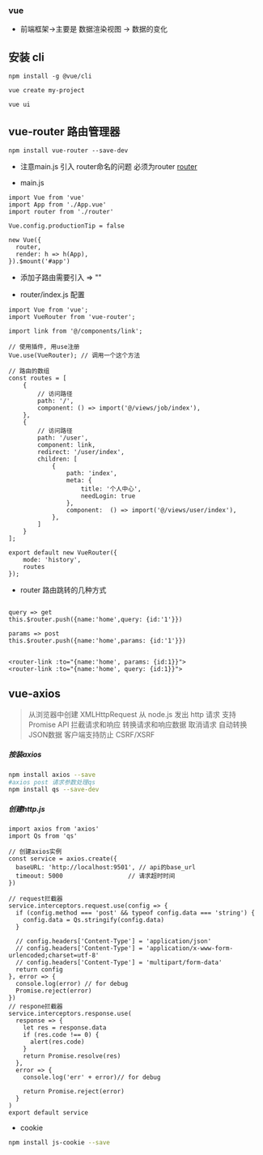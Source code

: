 ### vue

- 前端框架->主要是 数据渲染视图  -> 数据的变化

## 安装 cli

```
npm install -g @vue/cli

vue create my-project

vue ui
```

## vue-router 路由管理器

```
npm install vue-router --save-dev
```

- 注意main.js 引入 router命名的问题 必须为router [router](https://router.vuejs.org)

- main.js

```vue
import Vue from 'vue'
import App from './App.vue'
import router from './router'

Vue.config.productionTip = false

new Vue({
  router,
  render: h => h(App),
}).$mount('#app')
```

- 添加子路由需要引入 => "<router-view>"

- router/index.js 配置

```vue
import Vue from 'vue';
import VueRouter from 'vue-router';

import link from '@/components/link';

// 使用插件, 用use注册
Vue.use(VueRouter); // 调用一个这个方法

// 路由的数组
const routes = [
    {
        // 访问路径
        path: '/',
        component: () => import('@/views/job/index'),
    },
    {
        // 访问路径
        path: '/user',
        component: link,
        redirect: '/user/index', 
        children: [
            {
                path: 'index',
                meta: {
                    title: '个人中心',
                    needLogin: true
                },
                component:  () => import('@/views/user/index'),
            },
        ]
    }
];

export default new VueRouter({
    mode: 'history',
    routes
});
```

- router 路由跳转的几种方式

```vue

query => get
this.$router.push({name:'home',query: {id:'1'}})  

params => post
this.$router.push({name:'home',params: {id:'1'}})  
```

```html5

<router-link :to="{name:'home', params: {id:1}}">  
<router-link :to="{name:'home', query: {id:1}}">

```

## vue-axios

>从浏览器中创建 XMLHttpRequest
>从 node.js 发出 http 请求
>支持 Promise API
>拦截请求和响应
>转换请求和响应数据
>取消请求
>自动转换JSON数据
>客户端支持防止 CSRF/XSRF

##### 按装axios

```bash
npm install axios --save
#axios post 请求参数处理qs
npm install qs --save-dev
```

##### 创建http.js
```vue
import axios from 'axios'
import Qs from 'qs'

// 创建axios实例
const service = axios.create({
  baseURL: 'http://localhost:9501', // api的base_url
  timeout: 5000                  // 请求超时时间
})

// request拦截器
service.interceptors.request.use(config => {
  if (config.method === 'post' && typeof config.data === 'string') {
    config.data = Qs.stringify(config.data)
  }

  // config.headers['Content-Type'] = 'application/json'
  // config.headers['Content-Type'] = 'application/x-www-form-urlencoded;charset=utf-8'
  // config.headers['Content-Type'] = 'multipart/form-data'
  return config
}, error => {
  console.log(error) // for debug
  Promise.reject(error)
})
// respone拦截器
service.interceptors.response.use(
  response => {
    let res = response.data
    if (res.code !== 0) {
      alert(res.code)
    }
    return Promise.resolve(res)
  },
  error => {
    console.log('err' + error)// for debug
    
    return Promise.reject(error)
  }
)
export default service
```


- cookie
```bash
npm install js-cookie --save
```






